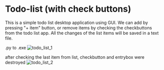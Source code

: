# Todo-list (with check buttons)
This is a simple todo list desktop application using GUI.
We can add by pressing "+ item" button, or remove items by checking the checkbuttons from the todo list app. All the changes of the list items will be saved in a text file. 

.py to .exe
![todo_list_1](https://user-images.githubusercontent.com/116946235/209475225-133638d0-2113-4398-8501-73a3c5a34494.png)

after checking the last item from list, checkbutton and entrybox were destroyed
![todo_list_2](https://user-images.githubusercontent.com/116946235/209475280-0eb654a5-8bb6-4946-b6ce-7d0950ceddcf.png)


